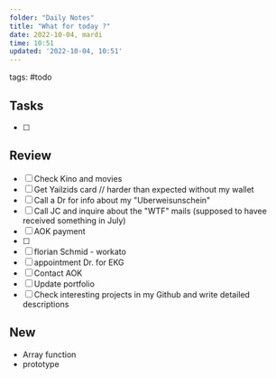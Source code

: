 ```yaml
---
folder: "Daily Notes"
title: "What for today ?"
date: 2022-10-04, mardi
time: 10:51
updated: '2022-10-04, 10:51'
---
```


tags: #todo 

## Tasks
- [ ] 

## Review
- [ ] Check Kino and movies
- [ ] Get Yailzids card //   harder than expected without my wallet
- [ ] Call a Dr for info about my  "Uberweisunschein"
- [ ] Call JC and inquire about the "WTF" mails (supposed to havee received something in July)
- [ ] AOK payment
- [ ] 
- [ ] florian Schmid - workato
- [ ] appointment Dr. for EKG
- [ ] Contact AOK 
- [ ] Update portfolio
- [ ] Check interesting projects in my Github and write detailed descriptions

## New

* Array function
* prototype
